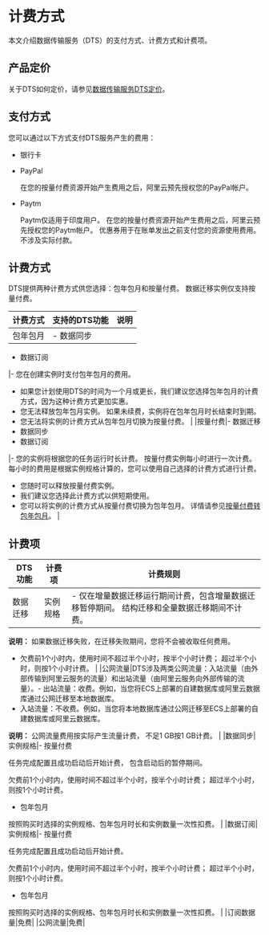 # 计费方式

本文介绍数据传输服务（DTS）的支付方式、计费方式和计费项。

## 产品定价

关于DTS如何定价，请参见[数据传输服务DTS定价](https://www.alibabacloud.com/product/data-transmission-service/pricing)。

## 支付方式

您可以通过以下方式支付DTS服务产生的费用：

-   银行卡
-   PayPal

    在您的按量付费资源开始产生费用之后，阿里云预先授权您的PayPal帐户。

-   Paytm

    Paytm仅适用于印度用户。 在您的按量付费资源开始产生费用之后，阿里云预先授权您的Paytm帐户。 优惠券用于在账单发出之前支付您的资源使用费用。 不涉及实际付款。


## 计费方式

DTS提供两种计费方式供您选择：包年包月和按量付费。 数据迁移实例仅支持按量付费。

|计费方式|支持的DTS功能|说明|
|----|--------|--|
|包年包月|-   数据同步
-   数据订阅

|-   您在创建实例时支付包年包月的费用。
-   如果您计划使用DTS的时间为一个月或更长，我们建议您选择包年包月的计费方式，因为这种计费方式更加实惠。
-   您无法释放包年包月实例。 如果未续费，实例将在包年包月时长结束时到期。
-   您无法将实例的计费方式从包年包月切换为按量付费。 |
|按量付费|-   数据迁移
-   数据同步
-   数据订阅

|-   您的实例将根据您的任务运行时长计费。 按量付费实例每小时进行一次计费。 每小时的费用是根据实例规格计算的，您可以使用自己选择的计费方式进行计费。
-   您随时可以释放按量付费实例。
-   我们建议您选择此计费方式以供短期使用。
-   您可以将实例的计费方式从按量付费切换为包年包月。 详情请参见[按量付费转包年包月]()。 |

## 计费项

|DTS功能|计费项|计费规则|
|-----|---|----|
|数据迁移|实例规格|-   仅在增量数据迁移运行期间计费，包含增量数据迁移暂停期间。 结构迁移和全量数据迁移期间不计费。

**说明：** 如果数据迁移失败，在迁移失败期间，您将不会被收取任何费用。

-   欠费前1个小时内，使用时间不超过半个小时，按半个小时计费； 超过半个小时，则按1个小时计费。 |
|公网流量|DTS涉及两类公网流量：入站流量（由外部传输到阿里云服务的流量）和出站流量（由阿里云服务向外部传输的流量）。-   出站流量：收费。例如，当您将ECS上部署的自建数据库或阿里云数据库通过公网迁移至本地数据库。
-   入站流量：不收费。例如，当您将本地数据库通过公网迁移至ECS上部署的自建数据库或阿里云数据库。

**说明：** 公网流量费用按实际产生流量计费， 不足1 GB按1 GB计费。 |
|数据同步|实例规格|-   按量付费

任务完成配置且成功启动后开始计费， 包含启动后的暂停期间。

欠费前1个小时内，使用时间不超过半个小时，按半个小时计费； 超过半个小时，则按1个小时计费。

-   包年包月

按照购买时选择的实例规格、包年包月时长和实例数量一次性扣费。 |
|数据订阅|实例规格|-   按量付费

任务完成配置且成功启动后开始计费。

欠费前1个小时内，使用时间不超过半个小时，按半个小时计费； 超过半个小时，则按1个小时计费。

-   包年包月

按照购买时选择的实例规格、包年包月时长和实例数量一次性扣费。 |
|订阅数据量|免费|
|公网流量|免费|


